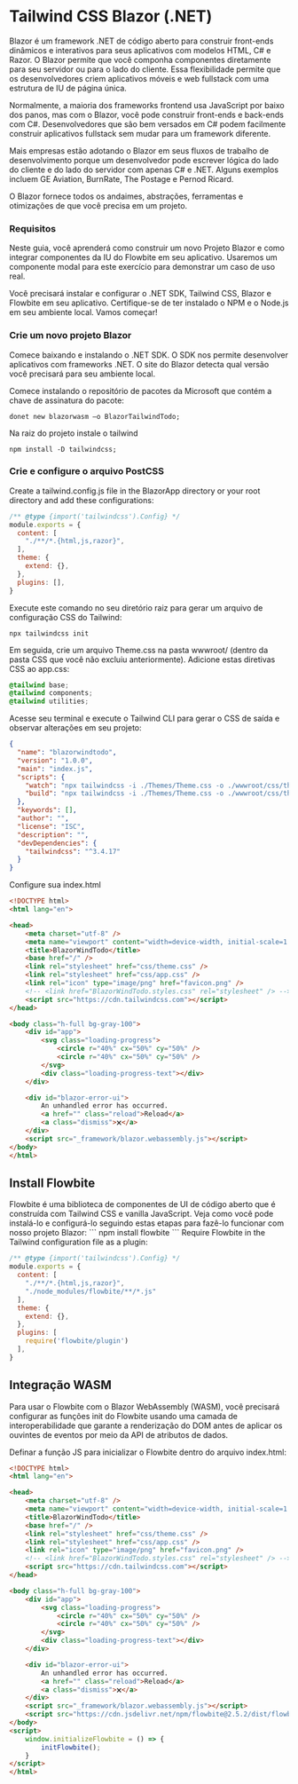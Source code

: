 <h1>Tailwind CSS Blazor (.NET)</h1> 
Blazor é um framework .NET de código aberto para construir front-ends dinâmicos e interativos para seus aplicativos com modelos HTML, C# e Razor. O Blazor permite que você componha componentes diretamente para seu servidor ou para o lado do cliente. Essa flexibilidade permite que os desenvolvedores criem aplicativos móveis e web fullstack com uma estrutura de IU de página única.

Normalmente, a maioria dos frameworks frontend usa JavaScript por baixo dos panos, mas com o Blazor, você pode construir front-ends e back-ends com C#. Desenvolvedores que são bem versados ​​em C# podem facilmente construir aplicativos fullstack sem mudar para um framework diferente.

Mais empresas estão adotando o Blazor em seus fluxos de trabalho de desenvolvimento porque um desenvolvedor pode escrever lógica do lado do cliente e do lado do servidor com apenas C# e .NET. Alguns exemplos incluem GE Aviation, BurnRate, The Postage e Pernod Ricard.

O Blazor fornece todos os andaimes, abstrações, ferramentas e otimizações de que você precisa em um projeto.

<h3>Requisitos</h3>
Neste guia, você aprenderá como construir um novo Projeto Blazor e como integrar componentes da IU do Flowbite em seu aplicativo. Usaremos um componente modal para este exercício para demonstrar um caso de uso real.

Você precisará instalar e configurar o .NET SDK, Tailwind CSS, Blazor e Flowbite em seu aplicativo. Certifique-se de ter instalado o NPM e o Node.js em seu ambiente local. Vamos começar!

<h3>Crie um novo projeto Blazor</h3>
Comece baixando e instalando o .NET SDK. O SDK nos permite desenvolver aplicativos com frameworks .NET. O site do Blazor detecta qual versão você precisará para seu ambiente local.

Comece instalando o repositório de pacotes da Microsoft que contém a chave de assinatura do pacote:
```
donet new blazorwasm –o BlazorTailwindTodo;
```
Na raiz do projeto instale o tailwind
```
npm install -D tailwindcss;
```

<h3>Crie e configure o arquivo PostCSS</h3>
Create a tailwind.config.js file in the BlazorApp directory or your root directory and add these configurations:

```javascript
/** @type {import('tailwindcss').Config} */
module.exports = {
  content: [
    "./**/*.{html,js,razor}",
  ],
  theme: {
    extend: {},
  },
  plugins: [],
}
```
Execute este comando no seu diretório raiz para gerar um arquivo de configuração CSS do Tailwind:

```
npx tailwindcss init
```
Em seguida, crie um arquivo Theme.css na pasta wwwroot/ (dentro da pasta CSS que você não excluiu anteriormente). Adicione estas diretivas CSS ao app.css:
```css
@tailwind base;
@tailwind components;
@tailwind utilities;
```
Acesse seu terminal e execute o Tailwind CLI para gerar o CSS de saída e observar alterações em seu projeto:

```json
{
  "name": "blazorwindtodo",
  "version": "1.0.0",
  "main": "index.js",
  "scripts": {
    "watch": "npx tailwindcss -i ./Themes/Theme.css -o ./wwwroot/css/theme.css --watch",
    "build": "npx tailwindcss -i ./Themes/Theme.css -o ./wwwroot/css/theme.mini.css --minify"
  },
  "keywords": [],
  "author": "",
  "license": "ISC",
  "description": "",
  "devDependencies": {
    "tailwindcss": "^3.4.17"
  }
}
```
Configure sua index.html

```html
<!DOCTYPE html>
<html lang="en">

<head>
    <meta charset="utf-8" />
    <meta name="viewport" content="width=device-width, initial-scale=1.0" />
    <title>BlazorWindTodo</title>
    <base href="/" />
    <link rel="stylesheet" href="css/theme.css" />
    <link rel="stylesheet" href="css/app.css" />
    <link rel="icon" type="image/png" href="favicon.png" />
    <!-- <link href="BlazorWindTodo.styles.css" rel="stylesheet" /> -->
    <script src="https://cdn.tailwindcss.com"></script>
</head>

<body class="h-full bg-gray-100">
    <div id="app">
        <svg class="loading-progress">
            <circle r="40%" cx="50%" cy="50%" />
            <circle r="40%" cx="50%" cy="50%" />
        </svg>
        <div class="loading-progress-text"></div>
    </div>

    <div id="blazor-error-ui">
        An unhandled error has occurred.
        <a href="" class="reload">Reload</a>
        <a class="dismiss">🗙</a>
    </div>
    <script src="_framework/blazor.webassembly.js"></script>
</body>
</html>
```
<h2>Install Flowbite</h2>
Flowbite é uma biblioteca de componentes de UI de código aberto que é construída com Tailwind CSS e vanilla JavaScript. Veja como você pode instalá-lo e configurá-lo seguindo estas etapas para fazê-lo funcionar com nosso projeto Blazor:
```
npm install flowbite
```
Require Flowbite in the Tailwind configuration file as a plugin:

```javascript
/** @type {import('tailwindcss').Config} */
module.exports = {
  content: [
    "./**/*.{html,js,razor}",
    "./node_modules/flowbite/**/*.js"
  ],
  theme: {
    extend: {},
  },
  plugins: [
    require('flowbite/plugin')
  ],
}
```

<h2>Integração WASM</h2>
Para usar o Flowbite com o Blazor WebAssembly (WASM), você precisará configurar as funções init do Flowbite usando uma camada de interoperabilidade que garante a renderização do DOM antes de aplicar os ouvintes de eventos por meio da API de atributos de dados.

Definar a função JS para inicializar o Flowbite dentro do arquivo index.html:

```html
<!DOCTYPE html>
<html lang="en">

<head>
    <meta charset="utf-8" />
    <meta name="viewport" content="width=device-width, initial-scale=1.0" />
    <title>BlazorWindTodo</title>
    <base href="/" />
    <link rel="stylesheet" href="css/theme.css" />
    <link rel="stylesheet" href="css/app.css" />
    <link rel="icon" type="image/png" href="favicon.png" />
    <!-- <link href="BlazorWindTodo.styles.css" rel="stylesheet" /> -->
    <script src="https://cdn.tailwindcss.com"></script>
</head>

<body class="h-full bg-gray-100">
    <div id="app">
        <svg class="loading-progress">
            <circle r="40%" cx="50%" cy="50%" />
            <circle r="40%" cx="50%" cy="50%" />
        </svg>
        <div class="loading-progress-text"></div>
    </div>

    <div id="blazor-error-ui">
        An unhandled error has occurred.
        <a href="" class="reload">Reload</a>
        <a class="dismiss">🗙</a>
    </div>
    <script src="_framework/blazor.webassembly.js"></script>
    <script src="https://cdn.jsdelivr.net/npm/flowbite@2.5.2/dist/flowbite.min.js"></script>
</body>
<script>
    window.initializeFlowbite = () => {
        initFlowbite();
    }
</script>
</html>
```
